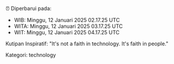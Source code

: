 ⏰ Diperbarui pada:
- WIB: Minggu, 12 Januari 2025 02.17.25 UTC
- WITA: Minggu, 12 Januari 2025 03.17.25 UTC
- WIT: Minggu, 12 Januari 2025 04.17.25 UTC

Kutipan Inspiratif:
"It's not a faith in technology. It's faith in people."


Kategori: technology

